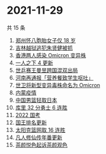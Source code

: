 # 2021-11-29

共 15 条

<!-- BEGIN -->
<!-- 最后更新时间 Mon Nov 29 2021 03:05:35 GMT+0800 (China Standard Time) -->

1. [郑州怀八胞胎女子仅 18 岁](https://www.zhihu.com/search?q=郑州八胞胎)
1. [吉林越狱逃犯朱贤健被抓](https://www.zhihu.com/search?q=朱贤健)
1. [香港两人感染 Omicron 变异株](https://www.zhihu.com/search?q=Omicron)
1. [一人之下 4 更新](https://www.zhihu.com/search?q=一人之下4)
1. [世乒赛王曼昱跨国混双出局](https://www.zhihu.com/search?q=世乒赛混双)
1. [河南再通报「营养餐致学生呕吐」](https://www.zhihu.com/search?q=河南营养餐)
1. [世卫将新型变异毒株命名为 Omicron](https://www.zhihu.com/search?q=新型变异毒株)
1. [内蒙疫情](https://www.zhihu.com/search?q=内蒙疫情)
1. [中国男篮轻取日本](https://www.zhihu.com/search?q=中国男篮)
1. [库里 32 分勇士 6 连胜](https://www.zhihu.com/search?q=勇士)
1. [2022 国考](https://www.zhihu.com/search?q=国考)
1. [国王排名更新](https://www.zhihu.com/search?q=国王排名)
1. [太阳克篮网取 16 连胜](https://www.zhihu.com/search?q=太阳)
1. [凡人修仙传年番更新](https://www.zhihu.com/search?q=凡人修仙传)
1. [茶颜悦色起诉茶颜观色](https://www.zhihu.com/search?q=茶颜悦色)

<!-- END -->
